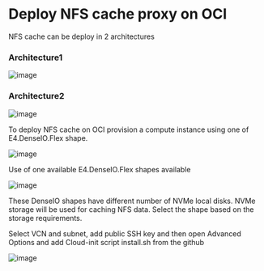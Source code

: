 # Deploy NFS cache proxy on OCI

NFS cache can be deploy in 2 architectures

### Architecture1

![image](https://github.com/mprestin77/fs-cache/assets/54962742/e0f6d554-8dff-42e3-9c9e-62d2d8402369)


### Architecture2
![image](https://github.com/mprestin77/fs-cache/assets/54962742/3edabc1c-7891-480c-88ab-354e6bca2b3b)


To deploy NFS cache on OCI provision a compute instance using one of E4.DenseIO.Flex shape. 

![image](https://github.com/mprestin77/fs-cache/assets/54962742/ce6780af-2b9e-4150-995d-9c847848829d)

Use of one available E4.DenseIO.Flex shapes available

![image](https://github.com/mprestin77/fs-cache/assets/54962742/2a602cc6-1733-4ccf-a3b3-2b14f461c894)

These DenseIO shapes have different number of NVMe local disks. NVMe storage will be used for caching NFS data. Select the shape based on the storage requirements.

Select VCN and subnet, add public SSH key and then open Advanced Options and add Cloud-init script install.sh from the github

![image](https://github.com/mprestin77/fs-cache/assets/54962742/2dadf357-e3ef-4db0-a4e5-6aa2ce44a86a)





